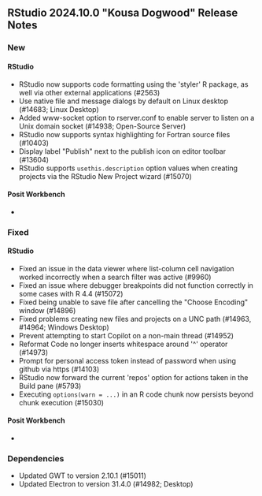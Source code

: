 ## RStudio 2024.10.0 "Kousa Dogwood" Release Notes

### New
#### RStudio
- RStudio now supports code formatting using the 'styler' R package, as well via other external applications (#2563)
- Use native file and message dialogs by default on Linux desktop (#14683; Linux Desktop)
- Added www-socket option to rserver.conf to enable server to listen on a Unix domain socket (#14938; Open-Source Server)
- RStudio now supports syntax highlighting for Fortran source files (#10403)
- Display label "Publish" next to the publish icon on editor toolbar (#13604)
- RStudio supports `usethis.description` option values when creating projects via the RStudio New Project wizard (#15070)

#### Posit Workbench
-

### Fixed
#### RStudio
- Fixed an issue in the data viewer where list-column cell navigation worked incorrectly when a search filter was active (#9960)
- Fixed an issue where debugger breakpoints did not function correctly in some cases with R 4.4 (#15072)
- Fixed being unable to save file after cancelling the "Choose Encoding" window (#14896)
- Fixed problems creating new files and projects on a UNC path (#14963, #14964; Windows Desktop)
- Prevent attempting to start Copilot on a non-main thread (#14952)
- Reformat Code no longer inserts whitespace around '^' operator (#14973)
- Prompt for personal access token instead of password when using github via https (#14103)
- RStudio now forward the current 'repos' option for actions taken in the Build pane (#5793)
- Executing `options(warn = ...)` in an R code chunk now persists beyond chunk execution (#15030)

#### Posit Workbench
-

### Dependencies

- Updated GWT to version 2.10.1 (#15011)
- Updated Electron to version 31.4.0 (#14982; Desktop)
